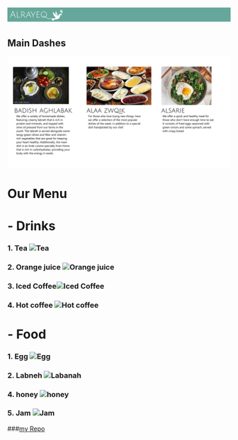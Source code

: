 # ![Alrayeq Resturant](https://github.com/hamzaAlmuhisen/my-restaurant/blob/main/Frame%202.png?raw=true)

## Main Dashes
![Main Dashes](https://github.com/hamzaAlmuhisen/my-restaurant/blob/main/MainDashes.png?raw=true)

# Our Menu
# - Drinks
### 1. Tea ![Tea](https://www.foodandwine.com/thmb/6wTm7a0y87X97LK-ZMxe2787kI8=/1500x0/filters:no_upscale():max_bytes(150000):strip_icc()/different-types-of-tea-FT-BLOG0621-7c7fd231e66d4fea8ca9a47cad52ba79.jpg)

### 2. Orange juice ![Orange juice](https://static.toiimg.com/thumb/msid-68562297,width-1280,resizemode-4/68562297.jpg)

### 3. Iced Coffee![Iced Coffee](https://img.freepik.com/free-photo/glass-foamy-cold-coffee-with-whipped-cream-chocolate-wooden-plate_114579-90914.jpg?w=1380&t=st=1683444949~exp=1683445549~hmac=a7b61a04d6f067b0ef9a3240d9b64e5d528cc005efd54bd22c858f3627f57352)

### 4. Hot coffee ![Hot coffee](https://img.freepik.com/free-photo/steaming-coffee-cup-table_1373-56.jpg?w=1380&t=st=1683444897~exp=1683445497~hmac=7d0776143080ae765ed610cdb9770340ebac45697c7a281c47098b72b409158c)


# - Food 
### 1. Egg ![Egg](https://img.freepik.com/free-photo/close-up-pita-with-avocado-spread-fried-egg_23-2148749150.jpg?w=1380&t=st=1683445045~exp=1683445645~hmac=b2241734eb5bb084608adf80a9f069ab2c09f95913ea5ed5fa2d37a443872342)

### 2. Labneh ![Labanah](https://img.freepik.com/free-photo/cream-cheese-toast-cutting-board_123827-22178.jpg?w=1380&t=st=1683445181~exp=1683445781~hmac=0f213d8b55a1a23ab01ac7bc144bdd4406eca471ef023627f10705fc3cf3a246)

### 4. honey ![honey](https://img.freepik.com/free-photo/delicious-honey-dark-surface_1150-42249.jpg?w=1380&t=st=1683445294~exp=1683445894~hmac=b5d27948857ae0d1994db139fc8feae33c28689b275d340e4396eb018e3dd355)

### 5. Jam ![Jam](https://img.freepik.com/free-photo/assortment-sweet-jams-seasonal-fruits-berries_114579-8912.jpg?w=1380&t=st=1683445330~exp=1683445930~hmac=51c675772fdb7497ee62dcb7532fd29acb171ff9a1048d61412943d6c748bf5a)


###[my Repo](https://github.com/hamzaAlmuhisen/my-restaurant)

